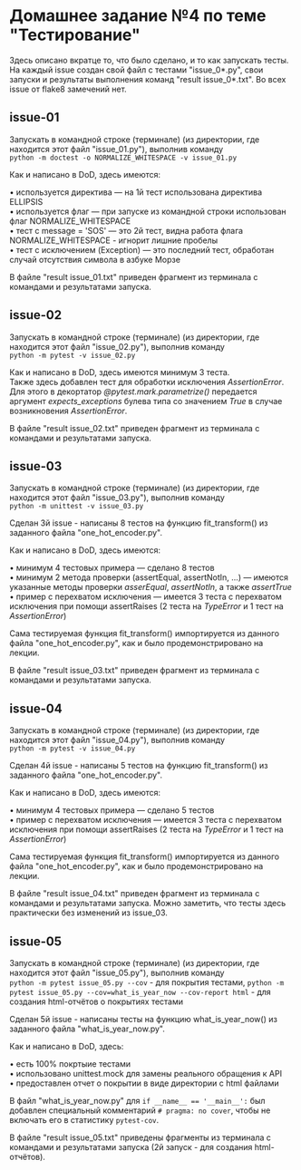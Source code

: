 # Домашнее задание №4 по теме "Тестирование"
Здесь описано вкратце то, что было сделано, и то как запускать тесты.
На каждый issue создан свой файл с тестами "issue_0*.py", свои запуски и результаты выполнения команд "result issue_0*.txt".
Во всех issue от flake8 замечений нет.

## issue-01

Запускать в командной строке (терминале) (из директории, где находится этот файл "issue_01.py"), выполнив команду<br>
`python -m doctest -o NORMALIZE_WHITESPACE -v issue_01.py`

Как и написано в DoD, здесь имеются:

&bull; используется директива &mdash; на 1й тест использована директива ELLIPSIS<br>
&bull; используется флаг &mdash; при запуске из командной строки использован флаг NORMALIZE_WHITESPACE<br>
&bull; тест с message = 'SOS' &mdash; это 2й тест, видна работа флага NORMALIZE_WHITESPACE - игнорит лишние пробелы<br>
&bull; тест с исключением (Exception) &mdash; это последний тест, обработан случай отсутствия символа в азбуке Морзе<br>

В файле "result issue_01.txt" приведен фрагмент из терминала с  командами и результатами запуска.

## issue-02

Запускать в командной строке (терминале) (из директории, где находится этот файл "issue_02.py"), выполнив команду<br>
`python -m pytest -v issue_02.py`

Как и написано в DoD, здесь имеются минимум 3 теста.<br>
Также здесь добавлен тест для обработки исключения *AssertionError*. Для этого в декортатор *@pytest.mark.parametrize()* передается
аргумент *expects_exceptions* булева типа со значением *True* в случае возникновения *AssertionError*.

В файле "result issue_02.txt" приведен фрагмент из терминала с  командами и результатами запуска.

## issue-03

Запускать в командной строке (терминале) (из директории, где находится этот файл "issue_03.py"), выполнив команду<br>
`python -m unittest -v issue_03.py`

Сделан 3й issue - написаны 8 тестов на функцию fit_transform() из заданного файла "one_hot_encoder.py".

Как и написано в DoD, здесь имеются:

&bull; минимум 4 тестовых примера &mdash; сделано 8 тестов<br>
&bull; минимум 2 метода проверки (assertEqual, assertNotIn, ...) &mdash; имеются указанные методы проверки *asserEqual*, *assertNotIn*, а также *assertTrue*<br>
&bull; пример с перехватом исключения &mdash; имеется 3 теста с перехватом исключения при помощи assertRaises (2 теста на *TypeError* и 1 тест на *AssertionError*)<br>

Сама тестируемая функция fit_transform() импортируется из данного файла "one_hot_encoder.py", как и было продемонстрировано на лекции.

В файле "result issue_03.txt" приведен фрагмент из терминала с  командами и результатами запуска.

## issue-04

Запускать в командной строке (терминале) (из директории, где находится этот файл "issue_04.py"), выполнив команду<br>
`python -m pytest -v issue_04.py`

Сделан 4й issue - написаны 5 тестов на функцию fit_transform() из заданного файла "one_hot_encoder.py".

Как и написано в DoD, здесь имеются:

&bull; минимум 4 тестовых примера &mdash; сделано 5 тестов<br>
&bull; пример с перехватом исключения &mdash; имеется 3 теста с перехватом исключения при помощи assertRaises (2 теста на *TypeError* и 1 тест на *AssertionError*)<br>

Сама тестируемая функция fit_transform() импортируется из данного файла "one_hot_encoder.py", как и было продемонстрировано на лекции.

В файле "result issue_04.txt" приведен фрагмент из терминала с  командами и результатами запуска.
Можно заметить, что тесты здесь практически без изменений из issue_03.

## issue-05

Запускать в командной строке (терминале) (из директории, где находится этот файл "issue_05.py"), выполнив команду<br>
`python -m pytest issue_05.py --cov` - для покрытия тестами,
`python -m pytest issue_05.py --cov=what_is_year_now --cov-report html` - для создания html-отчётов о покрытиях тестами

Сделан 5й issue - написаны тесты на функцию what_is_year_now() из заданного файла "what_is_year_now.py".

Как и написано в DoD, здесь:

&bull; есть 100% покртыие тестами<br>
&bull; использовано unittest.mock для замены реального обращения к API<br>
&bull; предоставлен отчет о покрытии в виде директории с html файлами<br>

В файл "what_is_year_now.py" для `if __name__ == '__main__':` был добавлен специальный комментарий `# pragma: no cover`, чтобы не включать его в статистику `pytest-cov`.

В файле "result issue_05.txt" приведены фрагменты из терминала с  командами и результатами запуска (2й запуск - для создания html-отчётов).


